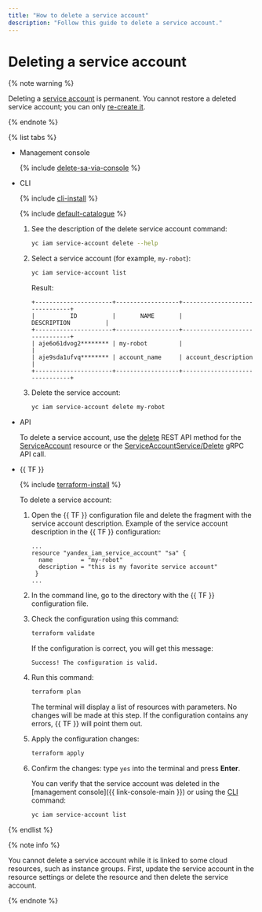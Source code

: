 ```yaml
---
title: "How to delete a service account"
description: "Follow this guide to delete a service account."
---
```


# Deleting a service account

{% note warning %}

Deleting a [service account](../../concepts/users/service-accounts.md) is permanent. You cannot restore a deleted service account; you can only [re-create it](create.md).

{% endnote %}

{% list tabs %}

- Management console

   {% include [delete-sa-via-console](../../../_includes/iam/delete-sa-via-console.md) %}

- CLI

   {% include [cli-install](../../../_includes/cli-install.md) %}

   {% include [default-catalogue](../../../_includes/default-catalogue.md) %}

   1. See the description of the delete service account command:

      ```bash
      yc iam service-account delete --help
      ```

   1. Select a service account (for example, `my-robot`):

      ```bash
      yc iam service-account list
      ```

      Result:

      ```text
      +----------------------+------------------+-------------------------------+
      |          ID          |       NAME       |          DESCRIPTION          |
      +----------------------+------------------+-------------------------------+
      | aje6o61dvog2******** | my-robot         |                               |
      | aje9sda1ufvq******** | account_name     | account_description           |
      +----------------------+------------------+-------------------------------+
      ```
   1. Delete the service account:

      ```bash
      yc iam service-account delete my-robot
      ```

- API

   To delete a service account, use the [delete](../../api-ref/ServiceAccount/delete.md) REST API method for the [ServiceAccount](../../api-ref/ServiceAccount/index.md) resource or the [ServiceAccountService/Delete](../../api-ref/grpc/service_account_service.md#Delete) gRPC API call.

- {{ TF }}

   {% include [terraform-install](../../../_includes/terraform-install.md) %}

   To delete a service account:

   1. Open the {{ TF }} configuration file and delete the fragment with the service account description.
      Example of the service account description in the {{ TF }} configuration:

      ```hcl
      ...
      resource "yandex_iam_service_account" "sa" {
        name        = "my-robot"
        description = "this is my favorite service account"
       }
      ...
      ```

   1. In the command line, go to the directory with the {{ TF }} configuration file.

   1. Check the configuration using this command:
      ```bash
      terraform validate
      ```

      If the configuration is correct, you will get this message:

      ```text
      Success! The configuration is valid.
      ```

   1. Run this command:
      ```bash
      terraform plan
      ```

      The terminal will display a list of resources with parameters. No changes will be made at this step. If the configuration contains any errors, {{ TF }} will point them out.

   1. Apply the configuration changes:
      ```bash
      terraform apply
      ```

   1. Confirm the changes: type `yes` into the terminal and press **Enter**.

      You can verify that the service account was deleted in the [management console]({{ link-console-main }}) or using the [CLI](../../../cli/quickstart.md) command:

      ```bash
      yc iam service-account list
      ```

{% endlist %}

{% note info %}

You cannot delete a service account while it is linked to some cloud resources, such as instance groups. First, update the service account in the resource settings or delete the resource and then delete the service account.

{% endnote %}

